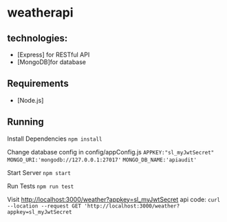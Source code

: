 # weatherapi

## technologies:
- [Express] for RESTful API
- [MongoDB]for database

## Requirements

- [Node.js]

## Running

Install Dependencies
```npm install```

Change database config in config/appConfig.js
```APPKEY:"sl_myJwtSecret"```
```MONGO_URI:'mongodb://127.0.0.1:27017'```
```MONGO_DB_NAME:'apiaudit' ```

Start Server
```npm start```

Run Tests
```npm run test```

Visit [http://localhost:3000/weather?appkey=sl_myJwtSecret](http://localhost:3000/weather)
api code: ```curl --location --request GET 'http://localhost:3000/weather?appkey=sl_myJwtSecret```
